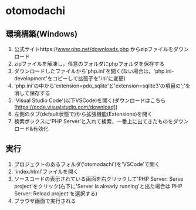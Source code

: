 # otomodachi
## 環境構築(Windows)
1. 公式サイトhttps://www.php.net/downloads.php からzipファイルをダウンロード
2. zipファイルを解凍し，任意のフォルダにphpフォルダを保存する
3. ダウンロードしたファイルから'php.ini'を開く(ない場合は，'php.ini-development'をコピーして拡張子を'.ini'に変更)
4. 'php.ini'の中から'extension=pdo_sqlite'と'extension=sqlite3'の項目の';'を消して保存する
5. 'Visual Studio Code'(以下VSCode)を開く(ダウンロードはこちら[https://code.visualstudio.com/download])
6. 左側のタブ(default状態で)から拡張機能(Extensions)を開く
7. 検索ボックスに'PHP Server'と入れて検索，一番上に出てきたものをダウンロード&有効化

## 実行
1. プロジェクトのあるフォルダ('otomodachi')を'VSCode'で開く
2. 'index.html'ファイルを開く
3. ソースコードの表示されている画面を右クリックして'PHP Server: Serve project'をクリック(右下に'Server is already running'と出た場合は'PHP Server: Reload project'を選択する)
4. ブラウザ画面で実行される
